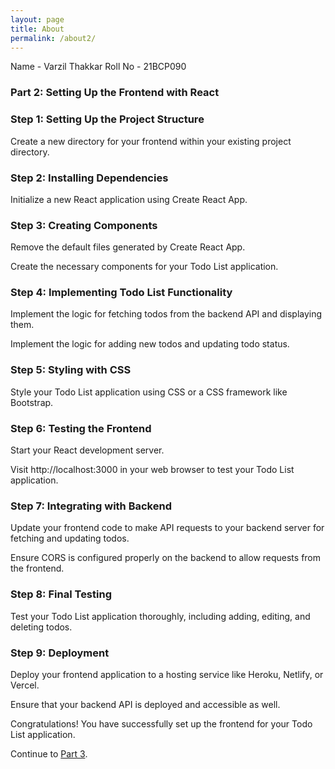 ```yaml
---
layout: page
title: About
permalink: /about2/
---
```

Name - Varzil Thakkar
Roll No - 21BCP090

### Part 2: Setting Up the Frontend with React

### Step 1: Setting Up the Project Structure

Create a new directory for your frontend within your existing project directory.

### Step 2: Installing Dependencies

Initialize a new React application using Create React App.

### Step 3: Creating Components

Remove the default files generated by Create React App.

Create the necessary components for your Todo List application.

### Step 4: Implementing Todo List Functionality

Implement the logic for fetching todos from the backend API and displaying them.

Implement the logic for adding new todos and updating todo status.

### Step 5: Styling with CSS

Style your Todo List application using CSS or a CSS framework like Bootstrap.

### Step 6: Testing the Frontend

Start your React development server.

Visit http://localhost:3000 in your web browser to test your Todo List application.

### Step 7: Integrating with Backend

Update your frontend code to make API requests to your backend server for fetching and updating todos.

Ensure CORS is configured properly on the backend to allow requests from the frontend.

### Step 8: Final Testing

Test your Todo List application thoroughly, including adding, editing, and deleting todos.

### Step 9: Deployment

Deploy your frontend application to a hosting service like Heroku, Netlify, or Vercel.

Ensure that your backend API is deployed and accessible as well.

Congratulations! You have successfully set up the frontend for your Todo List application.

Continue to [Part 3](https://varzil.github.io/Blogs/about3/).